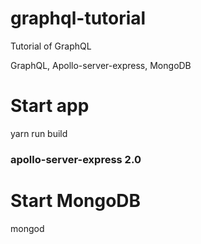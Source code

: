 # graphql-tutorial
Tutorial of GraphQL

GraphQL, Apollo-server-express, MongoDB

# Start app
yarn run build

### apollo-server-express 2.0

# Start MongoDB
mongod